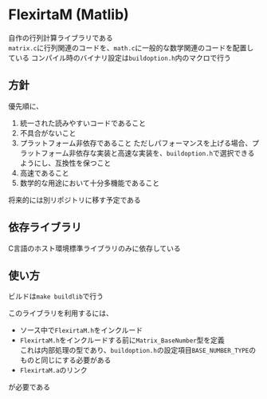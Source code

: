 # FlexirtaM (Matlib)  
自作の行列計算ライブラリである  
`matrix.c`に行列関連のコードを、`math.c`に一般的な数学関連のコードを配置している
コンパイル時のバイナリ設定は`buildoption.h`内のマクロで行う  


## 方針  
優先順に、  
1. 統一された読みやすいコードであること
2. 不具合がないこと
3. プラットフォーム非依存であること
   ただしパフォーマンスを上げる場合、プラットフォーム非依存な実装と高速な実装を、`buildoption.h`で選択できるようにし、互換性を保つこと
4. 高速であること
5. 数学的な用途において十分多機能であること

将来的には別リポジトリに移す予定である  


## 依存ライブラリ  
C言語のホスト環境標準ライブラリのみに依存している


## 使い方  
ビルドは`make buildlib`で行う  

このライブラリを利用するには、
- ソース中で`FlexirtaM.h`をインクルード
- `FlexirtaM.h`をインクルードする前に`Matrix_BaseNumber`型を定義  
   これは内部処理の型であり、`buildoption.h`の設定項目`BASE_NUMBER_TYPE`のものと同じにする必要がある
- `FlexirtaM.a`のリンク  

が必要である
